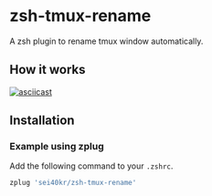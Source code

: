 # zsh-tmux-rename

A zsh plugin to rename tmux window automatically.

## How it works

[![asciicast](https://asciinema.org/a/146359.png)](https://asciinema.org/a/146359)

## Installation

### Example using zplug

Add the following command to your `.zshrc`.

```zsh
zplug 'sei40kr/zsh-tmux-rename'
```

